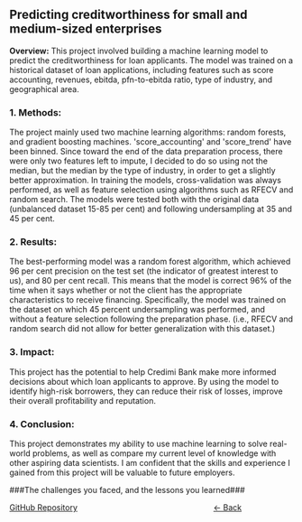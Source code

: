 ## Predicting creditworthiness for small and medium-sized enterprises

**Overview:** This project involved building a machine learning model to predict the creditworthiness for loan applicants. The model was trained on a historical dataset of loan applications, including features such as score accounting, revenues, ebitda, pfn-to-ebitda ratio, type of industry, and geographical area.

### 1. Methods:

The project mainly used two machine learning algorithms: random forests, and gradient boosting machines. 'score_accounting' and 'score_trend' have been binned. Since toward the end of the data preparation process, there were only two features left to impute, I decided to do so using not the median, but the median by the type of industry, in order to get a slightly better approximation.
In training the models, cross-validation was always performed, as well as feature selection using algorithms such as RFECV and random search.
The models were tested both with the original data (unbalanced dataset 15-85 per cent) and following undersampling at 35 and 45 per cent.

### 2. Results:

The best-performing model was a random forest algorithm, which achieved 96 per cent precision on the test set (the indicator of greatest interest to us), and 80 per cent recall. This means that the model is correct 96% of the time when it says whether or not the client has the appropriate characteristics to receive financing.
Specifically, the model was trained on the dataset on which 45 percent undersampling was performed, and without a feature selection following the preparation phase. (i.e., RFECV and random search did not allow for better generalization with this dataset.)

### 3. Impact:

This project has the potential to help Credimi Bank make more informed decisions about which loan applicants to approve. By using the model to identify high-risk borrowers, they can reduce their risk of losses, improve their overall profitability and reputation.

### 4. Conclusion:

This project demonstrates my ability to use machine learning to solve real-world problems, as well as compare my current level of knowledge with other aspiring data scientists. I am confident that the skills and experience I gained from this project will be valuable to future employers.

###The challenges you faced, and the lessons you learned###

[GitHub Repository](https://github.com/alescicluna/Rating_Score_Competition_by_Credimi-Bank/blob/main/rating_score_final_github.ipynb)
<a href="javascript:history.back()" class="text-green-600" style="weight: 5px; height: 3px; position: absolute; right: 20rem">
  &#8592; Back
</a>
